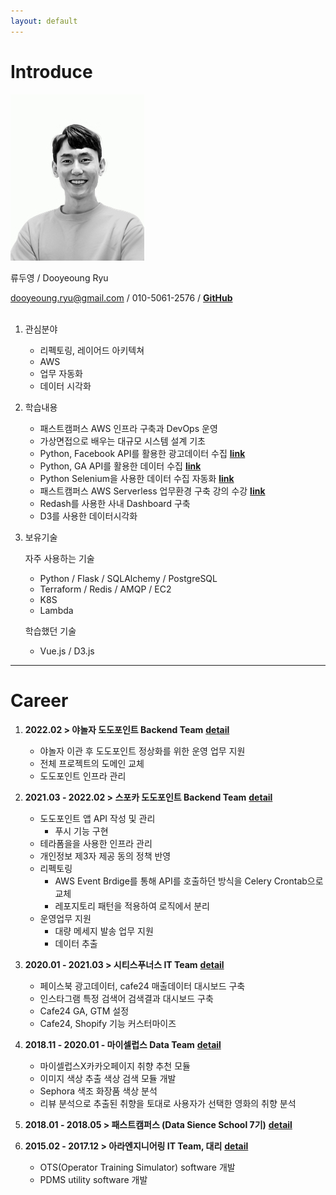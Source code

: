 ```yaml
---
layout: default
---
```


#  Introduce 
<img class="profile-picture" src="rdy.jpg">

류두영 / Dooyeoung Ryu

dooyeoung.ryu@gmail.com / 010-5061-2576 / [**GitHub**](https://github.com/dooyeoung)
<br><br>

1. 관심분야 
	- 리펙토링, 레이어드 아키텍쳐
	- AWS
	- 업무 자동화
	- 데이터 시각화

1. 학습내용 
	- 패스트캠퍼스 AWS 인프라 구축과 DevOps 운영 
	- 가상면접으로 배우는 대규모 시스템 설계 기초
	- Python, Facebook API를 활용한 광고데이터 수집 [**link**](https://dooyeoung.tistory.com/35)
	- Python, GA API를 활용한 데이터 수집  [**link**](https://dooyeoung.tistory.com/36)
	- Python Selenium을 사용한 데이터 수집 자동화   [**link**](https://github.com/dooyeoung/crawling)
	- 패스트캠퍼스 AWS Serverless 업무환경 구축 강의 수강 [**link**](https://dooyeoung.tistory.com/30)
	- Redash를 사용한 사내 Dashboard 구축
	- D3를 사용한 데이터시각화

1. 보유기술 

	자주 사용하는 기술
	- Python / Flask / SQLAlchemy / PostgreSQL
	- Terraform / Redis / AMQP / EC2
	- K8S
	- Lambda

	학습했던 기술
	- Vue.js / D3.js

---

# Career
1. **2022.02 > 야놀자 도도포인트 Backend Team** [**detail**](projects/dodopoint)
	- 야놀자 이관 후 도도포인트 정상화를 위한 운영 업무 지원
	- 전체 프로젝트의 도메인 교체
	- 도도포인트 인프라 관리

1. **2021.03 - 2022.02 > 스포카 도도포인트 Backend Team** [**detail**](projects/dodopoint)
	- 도도포인트 앱 API 작성 및 관리
		- 푸시 기능 구현
	- 테라폼을을 사용한 인프라 관리
	- 개인정보 제3자 제공 동의 정책 반영
	- 리펙토링
		- AWS Event Brdige를 통해 API를 호출하던 방식을 Celery Crontab으로 교체
		- 레포지토리 패턴을 적용하여 로직에서 분리
	- 운영업무 지원
		- 대량 메세지 발송 업무 지원
		- 데이터 추출

1. **2020.01 - 2021.03 > 시티스푸너스 IT Team** [**detail**](projects/cityspooners)
	- 페이스북 광고데이터, cafe24 매출데이터 대시보드 구축
	- 인스타그램 특정 검색어 검색결과 대시보드 구축
	- Cafe24 GA, GTM 설정
	- Cafe24, Shopify 기능 커스터마이즈

1. **2018.11 - 2020.01 - 마이셀럽스 Data Team** [**detail**](projects/mycelebs)
	- 마이셀럽스X카카오페이지 취향 추천 모듈
	- 이미지 색상 추출 색상 검색 모듈 개발
	- Sephora 색조 화장품 색상 분석
	- 리뷰 분석으로 추출된 취향을 토대로 사용자가 선택한 영화의 취향 분석 

1. **2018.01 - 2018.05 > 패스트캠퍼스 (Data Sience School 7기)** [**detail**](projects/fastcampus)

1. **2015.02 - 2017.12 > 아라엔지니어링  IT Team, 대리** [**detail**](projects/ara)
	- OTS(Operator Training Simulator) software 개발
	- PDMS utility software 개발
